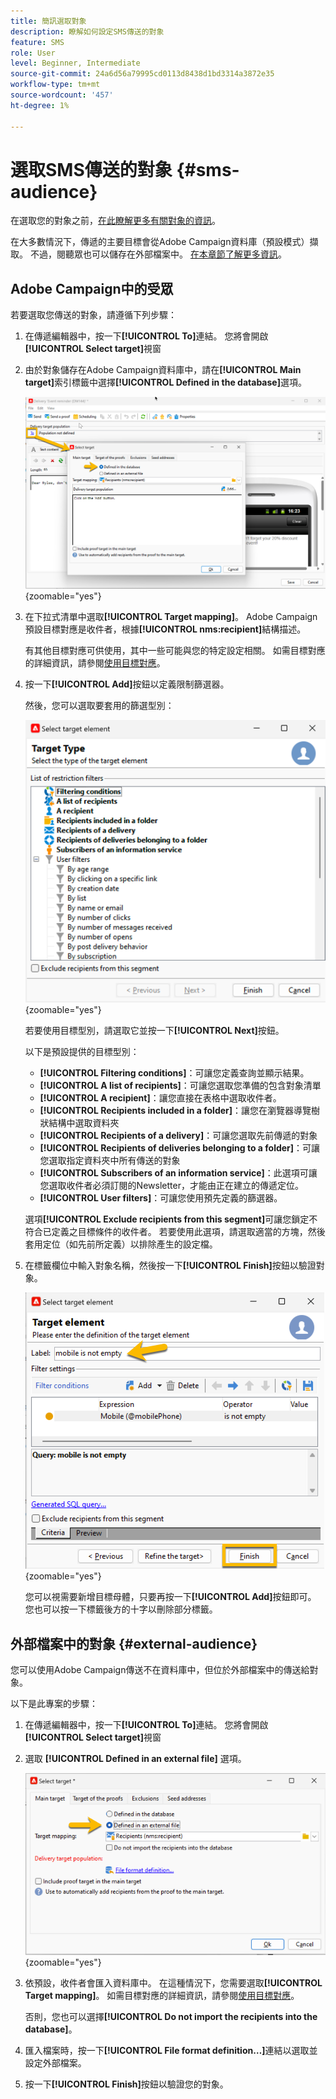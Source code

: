 ```yaml
---
title: 簡訊選取對象
description: 瞭解如何設定SMS傳送的對象
feature: SMS
role: User
level: Beginner, Intermediate
source-git-commit: 24a6d56a79995cd0113d8438d1bd3314a3872e35
workflow-type: tm+mt
source-wordcount: '457'
ht-degree: 1%

---
```



# 選取SMS傳送的對象 {#sms-audience}

在選取您的對象之前，[在此瞭解更多有關對象的資訊](../../audiences/gs-audiences.md)。

在大多數情況下，傳遞的主要目標會從Adobe Campaign資料庫（預設模式）擷取。 不過，閱聽眾也可以儲存在外部檔案中。 [在本章節了解更多資訊](#external-audience)。

## Adobe Campaign中的受眾

若要選取您傳送的對象，請遵循下列步驟：

1. 在傳遞編輯器中，按一下&#x200B;**[!UICONTROL To]**&#x200B;連結。 您將會開啟&#x200B;**[!UICONTROL Select target]**&#x200B;視窗

1. 由於對象儲存在Adobe Campaign資料庫中，請在&#x200B;**[!UICONTROL Main target]**&#x200B;索引標籤中選擇&#x200B;**[!UICONTROL Defined in the database]**&#x200B;選項。

   ![](assets/audience_to.png){zoomable="yes"}

1. 在下拉式清單中選取&#x200B;**[!UICONTROL Target mapping]**。 Adobe Campaign預設目標對應是收件者，根據&#x200B;**[!UICONTROL nms:recipient]**&#x200B;結構描述。

   有其他目標對應可供使用，其中一些可能與您的特定設定相關。 如需目標對應的詳細資訊，請參閱[使用目標對應](../../audiences/target-mappings.md)。

1. 按一下&#x200B;**[!UICONTROL Add]**&#x200B;按鈕以定義限制篩選器。

   然後，您可以選取要套用的篩選型別：

   ![](assets/audience_filters.png){zoomable="yes"}

   若要使用目標型別，請選取它並按一下&#x200B;**[!UICONTROL Next]**&#x200B;按鈕。

   以下是預設提供的目標型別：

   * **[!UICONTROL Filtering conditions]**：可讓您定義查詢並顯示結果。
   * **[!UICONTROL A list of recipients]**：可讓您選取您準備的包含對象清單
   * **[!UICONTROL A recipient]**：讓您直接在表格中選取收件者。
   * **[!UICONTROL Recipients included in a folder]**：讓您在瀏覽器導覽樹狀結構中選取資料夾
   * **[!UICONTROL Recipients of a delivery]**：可讓您選取先前傳遞的對象
   * **[!UICONTROL Recipients of deliveries belonging to a folder]**：可讓您選取指定資料夾中所有傳送的對象
   * **[!UICONTROL Subscribers of an information service]**：此選項可讓您選取收件者必須訂閱的Newsletter，才能由正在建立的傳遞定位。
   * **[!UICONTROL User filters]**：可讓您使用預先定義的篩選器。

   選項&#x200B;**[!UICONTROL Exclude recipients from this segment]**&#x200B;可讓您鎖定不符合已定義之目標條件的收件者。 若要使用此選項，請選取適當的方塊，然後套用定位（如先前所定義）以排除產生的設定檔。

1. 在標籤欄位中輸入對象名稱，然後按一下&#x200B;**[!UICONTROL Finish]**&#x200B;按鈕以驗證對象。

   ![](assets/audience_finish.png){zoomable="yes"}

   您可以視需要新增目標母體，只要再按一下&#x200B;**[!UICONTROL Add]**&#x200B;按鈕即可。 您也可以按一下標籤後方的十字以刪除部分標籤。

## 外部檔案中的對象 {#external-audience}

您可以使用Adobe Campaign傳送不在資料庫中，但位於外部檔案中的傳送給對象。

以下是此專案的步驟：

1. 在傳遞編輯器中，按一下&#x200B;**[!UICONTROL To]**&#x200B;連結。 您將會開啟&#x200B;**[!UICONTROL Select target]**&#x200B;視窗

1. 選取 **[!UICONTROL Defined in an external file]** 選項。

   ![](assets/audience_externalfile.png){zoomable="yes"}

1. 依預設，收件者會匯入資料庫中。 在這種情況下，您需要選取&#x200B;**[!UICONTROL Target mapping]**。 如需目標對應的詳細資訊，請參閱[使用目標對應](../../audiences/target-mappings.md)。

   否則，您也可以選擇&#x200B;**[!UICONTROL Do not import the recipients into the database]**。

1. 匯入檔案時，按一下&#x200B;**[!UICONTROL File format definition…]**&#x200B;連結以選取並設定外部檔案。

1. 按一下&#x200B;**[!UICONTROL Finish]**&#x200B;按鈕以驗證您的對象。
